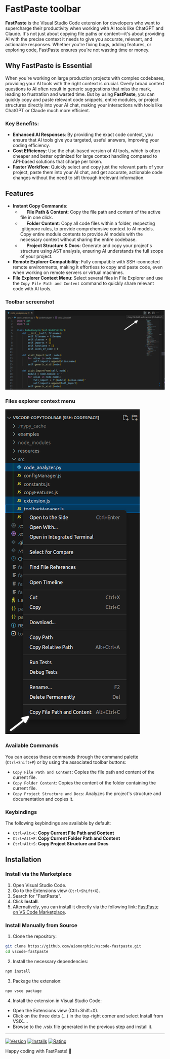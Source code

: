 # FastPaste toolbar

**FastPaste** is the Visual Studio Code extension for developers who want to supercharge their productivity when working with AI tools like ChatGPT and Claude. It's not just about copying file paths or content—it's about providing AI with the precise context it needs to give you accurate, relevant, and actionable responses. Whether you're fixing bugs, adding features, or exploring code, FastPaste ensures you're not wasting time or money.

## Why FastPaste is Essential

When you're working on large production projects with complex codebases, providing your AI tools with the right context is crucial. Overly broad context questions to AI often result in generic suggestions that miss the mark, leading to frustration and wasted time. But by using **FastPaste**, you can quickly copy and paste relevant code snippets, entire modules, or project structures directly into your AI chat, making your interactions with tools like ChatGPT or Claude much more efficient.

### Key Benefits:

- **Enhanced AI Responses**: By providing the exact code context, you ensure that AI tools give you targeted, useful answers, improving your coding efficiency.
- **Cost Efficiency**: Use the chat-based version of AI tools, which is often cheaper and better optimized for large context handling compared to API-based solutions that charge per token.
- **Faster Workflow**: Quickly select and copy just the relevant parts of your project, paste them into your AI chat, and get accurate, actionable code changes without the need to sift through irrelevant information.

## Features

- **Instant Copy Commands**:
    - ![File Path & Content](resources/codicon--copy.png) **File Path & Content**: Copy the file path and content of the active file in one click.
    - ![Folder Content](resources/codicon--file-submodule.png) **Folder Content**: Copy all code files within a folder, respecting .gitignore rules, to provide comprehensive context to AI models. Copy entire module contents to provide AI models with the necessary context without sharing the entire codebase.
    - ![Project Structure & Docs](resources/codicon--symbol-structure.png) **Project Structure & Docs**: Generate and copy your project's structure using AST analysis, ensuring AI understands the full scope of your project.
- **Remote Explorer Compatibility**: Fully compatible with SSH-connected remote environments, making it effortless to copy and paste code, even when working on remote servers or virtual machines.
- **File Explorer Context Menu**: Select several files in File Explorer and use the `Copy File Path and Content` command to quickly share relevant code with AI tools.

### Toolbar screenshot

![Image](resources/fastpaste-toolbar.png)

### Files explorer context menu

![Image](resources/fastpaste-context-menu.png)

### Available Commands

You can access these commands through the command palette (`Ctrl+Shift+P`) or by using the associated toolbar buttons:

- `Copy File Path and Content`: Copies the file path and content of the current file.  
- `Copy Folder Content`: Copies the content of the folder containing the current file.  
- `Copy Project Structure and Docs`: Analyzes the project's structure and documentation and copies it.  

### Keybindings

The following keybindings are available by default:

- `Ctrl+Alt+C`: **Copy Current File Path and Content**
- `Ctrl+Alt+F`: **Copy Current Folder Path and Content**
- `Ctrl+Alt+S`: **Copy Project Structure and Docs**

## Installation

### Install via the Marketplace

1. Open Visual Studio Code.
2. Go to the Extensions view (`Ctrl+Shift+X`).
3. Search for "FastPaste".
4. Click **Install**.
5. Alternatively, you can install it directly via the following link: [FastPaste on VS Code Marketplace](https://marketplace.visualstudio.com/items?itemName=Aiomorphic.fastpaste).

### Install Manually from Source

1. Clone the repository:

```bash
git clone https://github.com/aiomorphic/vscode-fastpaste.git
cd vscode-fastpaste
```

2. Install the necessary dependencies:

```bash
npm install
```

3. Package the extension:

```bash
npx vsce package
```

4. Install the extension in Visual Studio Code:

- Open the Extensions view (Ctrl+Shift+X).
- Click on the three dots (...) in the top-right corner and select Install from VSIX....
- Browse to the .vsix file generated in the previous step and install it.

---

[![Version](https://img.shields.io/visual-studio-marketplace/v/Aiomorphic.fastpaste)](https://marketplace.visualstudio.com/items?itemName=Aiomorphic.fastpaste)
[![Installs](https://img.shields.io/visual-studio-marketplace/i/Aiomorphic.fastpaste)](https://marketplace.visualstudio.com/items?itemName=Aiomorphic.fastpaste)
[![Rating](https://img.shields.io/visual-studio-marketplace/r/Aiomorphic.fastpaste)](https://marketplace.visualstudio.com/items?itemName=Aiomorphic.fastpaste)

Happy coding with FastPaste! 🚀